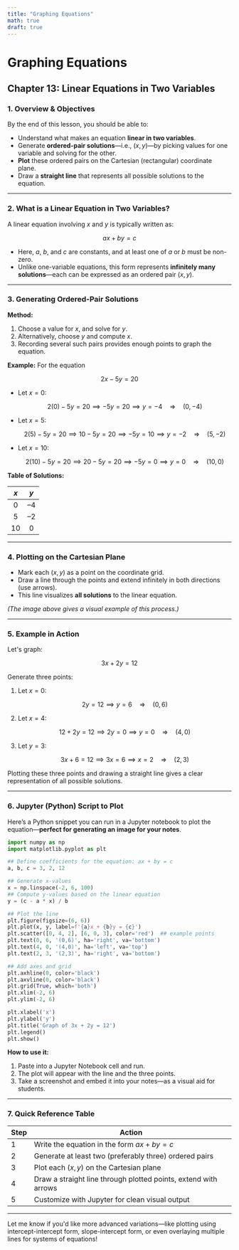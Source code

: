 ```yaml
---
title: "Graphing Equations"
math: true
draft: true
---
```


# Graphing Equations

## Chapter 13: Linear Equations in Two Variables

### 1. Overview & Objectives

By the end of this lesson, you should be able to:

-   Understand what makes an equation **linear in two variables**.
-   Generate **ordered-pair solutions**—i.e., $(x, y)$—by picking values for one variable and solving for the other.
-   **Plot** these ordered pairs on the Cartesian (rectangular) coordinate plane.
-   Draw a **straight line** that represents all possible solutions to the equation.

---

### 2. What is a Linear Equation in Two Variables?

A linear equation involving $x$ and $y$ is typically written as:

$$
ax + by = c
$$

-   Here, $a$, $b$, and $c$ are constants, and at least one of $a$ or $b$ must be non-zero.
-   Unlike one-variable equations, this form represents **infinitely many solutions**—each can be expressed as an ordered pair $(x, y)$.

---

### 3. Generating Ordered-Pair Solutions

**Method:**

1. Choose a value for $x$, and solve for $y$.
2. Alternatively, choose $y$ and compute $x$.
3. Recording several such pairs provides enough points to graph the equation.

**Example:** For the equation

$$
2x - 5y = 20
$$

-   Let $x = 0$:

    $$
    2(0) - 5y = 20 \implies -5y = 20 \implies y = -4 \quad \Rightarrow \quad (0, -4)
    $$

-   Let $x = 5$:

    $$
    2(5) - 5y = 20 \implies 10 - 5y = 20 \implies -5y = 10 \implies y = -2 \quad \Rightarrow \quad (5, -2)
    $$

-   Let $x = 10$:

    $$
    2(10) - 5y = 20 \implies 20 - 5y = 20 \implies -5y = 0 \implies y = 0 \quad \Rightarrow \quad (10, 0)
    $$

**Table of Solutions:**

| $x$ | $y$ |
| :-: | :-: |
|  0  | –4  |
|  5  | –2  |
| 10  |  0  |

---

### 4. Plotting on the Cartesian Plane

-   Mark each $(x, y)$ as a point on the coordinate grid.
-   Draw a line through the points and extend infinitely in both directions (use arrows).
-   This line visualizes **all solutions** to the linear equation.

_(The image above gives a visual example of this process.)_

---

### 5. Example in Action

Let's graph:

$$
3x + 2y = 12
$$

Generate three points:

1. Let $x = 0$:

    $$
    2y = 12 \implies y = 6 \quad \Rightarrow \quad (0, 6)
    $$

2. Let $x = 4$:

    $$
    12 + 2y = 12 \implies 2y = 0 \implies y = 0 \quad \Rightarrow \quad (4, 0)
    $$

3. Let $y = 3$:

    $$
    3x + 6 = 12 \implies 3x = 6 \implies x = 2 \quad \Rightarrow \quad (2, 3)
    $$

Plotting these three points and drawing a straight line gives a clear representation of all possible solutions.

---

### 6. Jupyter (Python) Script to Plot

Here’s a Python snippet you can run in a Jupyter notebook to plot the equation—**perfect for generating an image for your notes**.

```python
import numpy as np
import matplotlib.pyplot as plt

## Define coefficients for the equation: ax + by = c
a, b, c = 3, 2, 12

## Generate x-values
x = np.linspace(-2, 6, 100)
## Compute y-values based on the linear equation
y = (c - a * x) / b

## Plot the line
plt.figure(figsize=(6, 6))
plt.plot(x, y, label=f'{a}x + {b}y = {c}')
plt.scatter([0, 4, 2], [6, 0, 3], color='red')  ## example points
plt.text(0, 6, '(0,6)', ha='right', va='bottom')
plt.text(4, 0, '(4,0)', ha='left', va='top')
plt.text(2, 3, '(2,3)', ha='right', va='bottom')

## Add axes and grid
plt.axhline(0, color='black')
plt.axvline(0, color='black')
plt.grid(True, which='both')
plt.xlim(-2, 6)
plt.ylim(-2, 6)

plt.xlabel('x')
plt.ylabel('y')
plt.title('Graph of 3x + 2y = 12')
plt.legend()
plt.show()
```

**How to use it:**

1. Paste into a Jupyter Notebook cell and run.
2. The plot will appear with the line and the three points.
3. Take a screenshot and embed it into your notes—as a visual aid for students.

---

### 7. Quick Reference Table

| Step | Action                                                          |
| ---- | --------------------------------------------------------------- |
| 1    | Write the equation in the form $ax + by = c$                    |
| 2    | Generate at least two (preferably three) ordered pairs          |
| 3    | Plot each $(x, y)$ on the Cartesian plane                       |
| 4    | Draw a straight line through plotted points, extend with arrows |
| 5    | Customize with Jupyter for clean visual output                  |

---

Let me know if you'd like more advanced variations—like plotting using intercept-intercept form, slope-intercept form, or even overlaying multiple lines for systems of equations!
